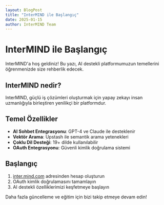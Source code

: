 ```yaml
---
layout: BlogPost
title: "InterMIND ile Başlangıç"
date: 2025-01-15
author: InterMIND Team
---
```


# InterMIND ile Başlangıç

InterMIND'a hoş geldiniz! Bu yazı, AI destekli platformumuzun temellerini öğrenmenizde size rehberlik edecek.

## InterMIND nedir?

InterMIND, güçlü iş çözümleri oluşturmak için yapay zekayı insan uzmanlığıyla birleştiren yenilikçi bir platformdur.

## Temel Özellikler

- **AI Sohbet Entegrasyonu**: GPT-4 ve Claude ile desteklenir
- **Vektör Arama**: Upstash ile semantik arama yetenekleri
- **Çoklu Dil Desteği**: 19+ dilde kullanılabilir
- **OAuth Entegrasyonu**: Güvenli kimlik doğrulama sistemi

## Başlangıç

1. [inter.mind.com](https://inter.mind.com) adresinden hesap oluşturun
2. OAuth kimlik doğrulamasını tamamlayın
3. AI destekli özelliklerimizi keşfetmeye başlayın

Daha fazla güncelleme ve eğitim için bizi takip etmeye devam edin!
